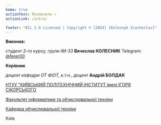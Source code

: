 ```yaml
---
home: true
actionText: Розпочати →
actionLink: /intro/

footer: "ECL 2.0 Licensed | Copyright © [2024] [Kolesnyk Viacheslav]"
---
```



**Виконав:** 


*студент 2-го курсу, групи ІМ-33* **Вячеслав КОЛЕСНИК** Telegram: [@ferer00](https://t.me/ferer00)



**Керівник**

*доцент кафедри ОТ ФІОТ, к.т.н., доцент* **Андрій БОЛДАК** 

[НТУУ "КИЇВСЬКИЙ ПОЛІТЕХНІЧНИЙ ІНСТИТУТ імені ІГОРЯ СІКОРСЬКОГО](https://kpi.ua/)

[Факультет інформатики та обчислювальної техніки](https://fiot.kpi.ua/)

[Кафедра обчислювальної техніки](https://comsys.kpi.ua/)

Київ
